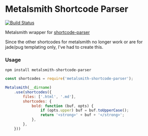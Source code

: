 # Metalsmith Shortcode Parser
[![Build Status](https://travis-ci.org/csmets/metalsmith-shortcode-parser.svg?branch=master)](https://travis-ci.org/csmets/metalsmith-shortcode-parser)

Metalsmith wrapper for [shortcode-parser](https://www.npmjs.com/package/shortcode-parser)

Since the other shortcodes for metalsmith no longer work or are for jade/pug
templating only, I've had to create this.

### Usage

```
npm install metalsmith-shortcode-parser
```

```javascript
const shortcodes = require('metalsmith-shortcode-parser');

Metalsmith(__dirname)
    .use(shortcodes({
        files: ['.html', '.md'],
        shortcodes: {
            bold: function (buf, opts) {
                if (opts.upper) buf = buf.toUpperCase();
                return '<strong>' + buf + '</strong>';
            },
        },
    }))
```
